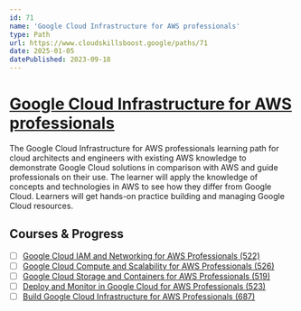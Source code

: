 ```yaml
---
id: 71
name: 'Google Cloud Infrastructure for AWS professionals'
type: Path
url: https://www.cloudskillsboost.google/paths/71
date: 2025-01-05
datePublished: 2023-09-18
---
```


# [Google Cloud Infrastructure for AWS professionals](https://www.cloudskillsboost.google/paths/71)

The Google Cloud Infrastructure for AWS professionals learning path for cloud architects and engineers with existing AWS knowledge to demonstrate Google Cloud solutions in comparison with AWS and guide professionals on their use. The learner will apply the knowledge of concepts and technologies in AWS to see how they differ from Google Cloud. Learners will get hands-on practice building and managing Google Cloud resources.

## Courses & Progress

- [ ] [Google Cloud IAM and Networking for AWS Professionals (522)](../courses/Google-Cloud-IAM-and-Networking-for-AWS-Professionals.md)
- [ ] [Google Cloud Compute and Scalability for AWS Professionals (526)](../courses/Google-Cloud-Compute-and-Scalability-for-AWS-Professionals.md)
- [ ] [Google Cloud Storage and Containers for AWS Professionals (519)](../courses/Google-Cloud-Storage-and-Containers-for-AWS-Professionals.md)
- [ ] [Deploy and Monitor in Google Cloud for AWS Professionals (523)](../courses/Deploy-and-Monitor-in-Google-Cloud-for-AWS-Professionals.md)
- [ ] [Build Google Cloud Infrastructure for AWS Professionals (687)](../courses/Build-Google-Cloud-Infrastructure-for-AWS-Professionals.md)
